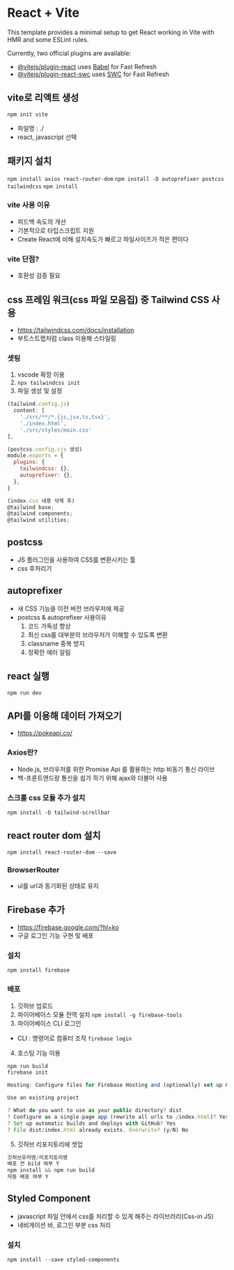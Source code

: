 # React + Vite

This template provides a minimal setup to get React working in Vite with HMR and some ESLint rules.

Currently, two official plugins are available:

- [@vitejs/plugin-react](https://github.com/vitejs/vite-plugin-react/blob/main/packages/plugin-react/README.md) uses [Babel](https://babeljs.io/) for Fast Refresh
- [@vitejs/plugin-react-swc](https://github.com/vitejs/vite-plugin-react-swc) uses [SWC](https://swc.rs/) for Fast Refresh

## vite로 리액트 생성
```npm init vite```
- 파일명 : ./
- react, javascript 선택

## 패키지 설치
```npm install axios react-router-dom```
```npm install -D autoprefixer postcss tailwindcss```
```npm install```

### vite 사용 이유
- 피드백 속도의 개선
- 기본적으로 타입스크립트 지원 
- Create React에 비해 설치속도가 빠르고 파일사이즈가 적은 편이다
### vite 단점?
- 호환성 검증 필요

## css 프레임 워크(css 파일 모음집) 중 Tailwind CSS 사용
- https://tailwindcss.com/docs/installation
- 부트스트랩처럼 class 이용해 스타일링
### 셋팅
1. vscode 확장 이용
2. ```npx tailwindcss init``` 
3. 파일 생성 및 설정

```javascript
(tailwind.config.js)
  content: [
    './src/**/*.{js,jsx,ts,tsx}',
    './index.html',
    './src/styles/main.css'
],
```
```javascript
(postcss.config.cjs 생성)
module.exports = {
  plugins: {
    tailwindcss: {},
    autoprefixer: {},
  },
}
```

```javascript
(index.css 내용 삭제 후)
@tailwind base;
@tailwind components;
@tailwind utilities;
```
## postcss
- JS 플러그인을 사용하여 CSS를 변환시키는 툴
- css 후처리기
## autoprefixer
- 새 CSS 기능을 이전 버전 브라우저에 제공
- postcss & autoprefixer 사용이유
  1. 코드 가독성 향상
  2. 최신 css를 대부분의 브라우저가 이해할 수 있도록 변환
  3. classname 중복 방지
  4. 정확한 에러 알림

## react 실행
```npm run dev```

## API를 이용해 데이터 가져오기
- https://pokeapi.co/

### Axios란?
- Node.js, 브라우저를 위한 Promise Api 를 활용하는 http 비동기 통신 라이브
- 백-프론트엔드랑 통신을 쉽가 하기 위해 ajax와 더불어 사용

### 스크롤 css 모듈 추가 설치
```npm install -D tailwind-scrollbar```

## react router dom 설치
```npm install react-router-dom --save```
### BrowserRouter 
- ul를 url과 동기화된 상태로 유지

## Firebase 추가
- https://firebase.google.com/?hl=ko
- 구글 로그인 기능 구현 및 배포
### 설치
```npm install firebase```

### 배포
1. 깃허브 업로드
2. 파이어베이스 모듈 전역 설치
```npm install -g firebase-tools```
3. 파이어베이스 CLI 로그인
  - CLI : 명령어로 컴퓨터 조작
```firebase login```
4. 호스팅 기능 이용
```javascript
npm run build
firebase init 

Hosting: Configure files for Firebase Hosting and (optionally) set up GitHub Action deploys 

Use an existing project

? What do you want to use as your public directory? dist
? Configure as a single-page app (rewrite all urls to /index.html)? Yes
? Set up automatic builds and deploys with GitHub? Yes
? File dist/index.html already exists. Overwrite? (y/N) No
```
5. 깃허브 리포지토리에 셋업
```javascript 
깃허브유저명/리포지토리명 
배포 전 bild 여부 Y
npm install && npm run build
자동 배포 여부 Y
```

## Styled Component 
- javascript 파일 안에서 css를 처리할 수 있게 해주는 라이브러리(Css-in JS)
- 네비게이션 바, 로그인 부분 css 처리
### 설치
```npm install --save styled-components```
